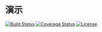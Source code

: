 # 演示

[![Build Status](https://img.shields.io/travis/miaoxing/nav/master.svg?style=flat-square)](https://travis-ci.org/miaoxing/nav)
[![Coverage Status](https://img.shields.io/coveralls/miaoxing/nav.svg?style=flat-square)](https://coveralls.io/r/miaoxing/nav?branch=master)
[![License](http://img.shields.io/badge/license-MIT-brightgreen.svg?style=flat-square)](http://www.opensource.org/licenses/MIT)
